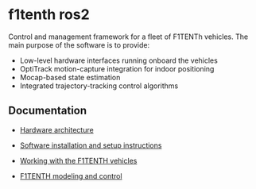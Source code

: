 # f1tenth ros2

Control and management framework for a fleet of F1TENTh vehicles. The main purpose of the software is to provide:

- Low-level hardware interfaces running onboard the vehicles
- OptiTrack motion-capture integration for indoor positioning
- Mocap-based state estimation
- Integrated trajectory-tracking control algorithms

## Documentation

- [Hardware architecture](https://github.com/AIMotionLab-SZTAKI/f1tenth_r2/wiki/Hardware-architecture)

- [Software installation and setup instructions](https://github.com/AIMotionLab-SZTAKI/f1tenth_r2/wiki/Software-installation-and-setup-instructions)

- [Working with the F1TENTH vehicles](https://github.com/AIMotionLab-SZTAKI/f1tenth_r2/wiki/Working-with-the-F1TENTH-vehicles)


- [F1TENTH modeling and control](https://github.com/AIMotionLab-SZTAKI/f1tenth_r2/wiki/F1TENTH-modeling-and-control)